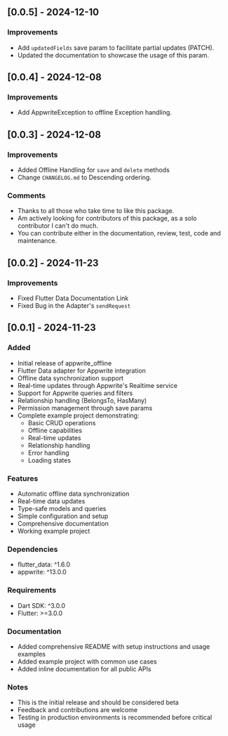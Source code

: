 ## [0.0.5] - 2024-12-10

### Improvements
- Add `updatedFields` save param to facilitate partial updates (PATCH).
- Updated the documentation to showcase the usage of this param.

## [0.0.4] - 2024-12-08

### Improvements
- Add AppwriteException to offline Exception handling.

## [0.0.3] - 2024-12-08

### Improvements
- Added Offline Handling for `save` and `delete` methods
- Change `CHANGELOG.md` to Descending ordering.
### Comments
- Thanks to all those who take time to like this package.
- Am actively looking for contributors of this package, as a solo contributor I can't do much.
- You can contribute either in the documentation, review, test, code and maintenance.

## [0.0.2] - 2024-11-23

### Improvements
- Fixed Flutter Data Documentation Link
- Fixed Bug in the Adapter's `sendRequest`

## [0.0.1] - 2024-11-23

### Added
- Initial release of appwrite_offline
- Flutter Data adapter for Appwrite integration
- Offline data synchronization support
- Real-time updates through Appwrite's Realtime service
- Support for Appwrite queries and filters
- Relationship handling (BelongsTo, HasMany)
- Permission management through save params
- Complete example project demonstrating:
  - Basic CRUD operations
  - Offline capabilities
  - Real-time updates
  - Relationship handling
  - Error handling
  - Loading states

### Features
- Automatic offline data synchronization
- Real-time data updates
- Type-safe models and queries
- Simple configuration and setup
- Comprehensive documentation
- Working example project

### Dependencies
- flutter_data: ^1.6.0
- appwrite: ^13.0.0

### Requirements
- Dart SDK: ^3.0.0
- Flutter: >=3.0.0

### Documentation
- Added comprehensive README with setup instructions and usage examples
- Added example project with common use cases
- Added inline documentation for all public APIs

### Notes
- This is the initial release and should be considered beta
- Feedback and contributions are welcome
- Testing in production environments is recommended before critical usage
